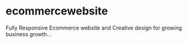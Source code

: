 # ecommercewebsite
Fully Responsive Ecommerce website and Creative design for growing business growth...
